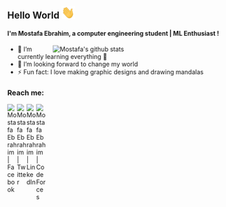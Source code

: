 ## Hello World <img src="https://raw.githubusercontent.com/ABSphreak/ABSphreak/master/gifs/Hi.gif" width="30px">

#### I'm Mostafa Ebrahim, a computer engineering student | ML Enthusiast !
<img title="Mostafa's github stats" align="right" heigth="300" width="400" src="https://github-readme-stats.vercel.app/api?username=Mostafa-Ebrahim&count_private=true&hide=issues&icon_color=871489&title_color=002a6e&bg_color=DEG,ffffff,e8ecfd&show_icons=true"
/>
- 🌱 I’m currently learning everything 🤣
- 🎯 I’m looking forward to change my world
- ⚡ Fun fact: I love making graphic designs and drawing mandalas
<!-- - 🥅 2020 Goals:  -->

### Reach me:

[<img align="left" alt="Mostafa Ebrahim | Facebook" width="22px" src="https://cdn.jsdelivr.net/npm/simple-icons@v3/icons/facebook.svg" />][facebook]
[<img align="left" alt="Mostafa Ebrahim | Twitter" width="22px" src="https://cdn.jsdelivr.net/npm/simple-icons@v3/icons/twitter.svg" />][twitter]
[<img align="left" alt="Mostafa Ebrahim | LinkedIn" width="22px" src="https://cdn.jsdelivr.net/npm/simple-icons@v3/icons/linkedin.svg" />][linkedin]
[<img align="left" alt="Mostafa Ebrahim | CodeForces" width="22px" src="https://cdn.jsdelivr.net/npm/simple-icons@v3/icons/codeforces.svg" />][codeforces]





<!-- ![Mostafa's github stats](https://github-readme-stats.vercel.app/api?username=Mostafa-Ebrahim&count_private=true&hide=issues&icon_color=871489&title_color=002a6e&bg_color=DEG,ffffff,e8ecfd&show_icons=true) -->

<!-- ![Top Langs](https://github-readme-stats.vercel.app/api/top-langs/?username=Mostafa-Ebrahim&layout=compact) -->
<!-- ![visitors](https://visitor-badge.laobi.icu/badge?page_id=Mostafa-Ebrahim.Mostafa-Ebrahim) -->

[linkedin]: https://www.linkedin.com/in/mostafa2299/
[twitter]: https://twitter.com/Mostafa_2299
[facebook]: https://www.facebook.com/Mostafa2299/
[codeforces]: https://codeforces.com/profile/Mostafa_Ebrahim
